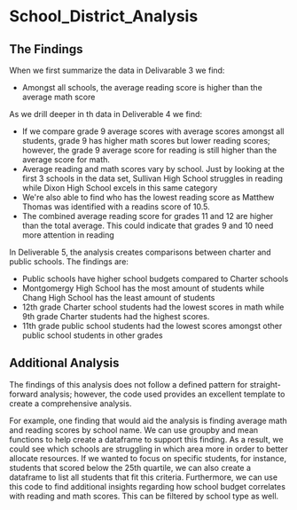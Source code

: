 # School_District_Analysis

## The Findings

When we first summarize the data in Delivarable 3 we find:
- Amongst all schools, the average reading score is higher than the average math score

As we drill deeper in th data in Deliverable 4 we find:
- If we compare grade 9 average scores with average scores amongst all students, grade 9 has higher math scores but lower reading scores; however, the grade 9 average score for reading is still higher than the average score for math.
- Average reading and math scores vary by school. Just by looking at the first 3 schools in the data set, Sullivan High School struggles in reading while Dixon High School excels in this same category
- We're also able to find who has the lowest reading score as Matthew Thomas was identified with a readins score of 10.5. 
- The combined average reading score for grades 11 and 12 are higher than the total average. This could indicate that grades 9 and 10 need more attention in reading

In Deliverable 5, the analysis creates comparisons between charter and public schools. The findings are:
- Public schools have higher school budgets compared to Charter schools
- Montgomergy High School has the most amount of students while Chang High School has the least amount of students
- 12th grade Charter school students had the lowest scores in math while 9th grade Charter students had the highest scores.
- 11th grade public school students had the lowest scores amongst other public school students in other grades

## Additional Analysis

The findings of this analysis does not follow a defined pattern for straight-forward analysis; however, the code used provides an excellent template to create a comprehensive analysis. 

For example, one finding that would aid the analysis is finding average math and reading scores by school name. We can use groupby and mean functions to help create a dataframe to support this finding. As a result, we could see which schools are struggling in which area more in order to better allocate resources. If we wanted to focus on specific students, for instance, students that scored below the 25th quartile, we can also create a dataframe to list all students that fit this criteria. Furthermore, we can use this code to find additional insights regarding how school budget correlates with reading and math scores. This can be filtered by school type as well. 
